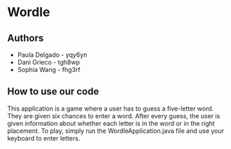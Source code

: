 # Wordle

## Authors

* Paula Delgado - yqy6yn
* Dani Grieco - tgh8wp
* Sophia Wang - fhg3rf

## How to use our code
This application is a game where a user has to guess a five-letter word. They are given six chances
to enter a word. After every guess, the user is given information about whether each letter is 
in the word or in the right placement. To play, simply run the WordleApplication.java file and use
your keyboard to enter letters. 